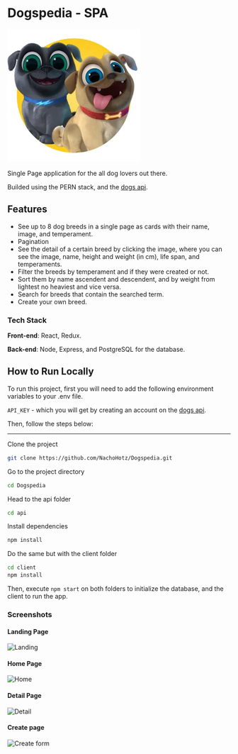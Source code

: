 # Dogspedia - SPA

![Logo](https://raw.githubusercontent.com/NachoHotz/Dogspedia/main/dog.png)

Single Page application for the all dog lovers out there.

Builded using the PERN stack, and the [dogs api](https://thedogapi.com).

## Features

- See up to 8 dog breeds in a single page as cards with their name, image, and temperament.
- Pagination
- See the detail of a certain breed by clicking the image, where you can see the image, name, height and weight (in cm), life span, and temperaments.
- Filter the breeds by temperament and if they were created or not.
- Sort them by name ascendent and descendent, and by weight from lightest no heaviest and vice versa.
- Search for breeds that contain the searched term.
- Create your own breed.

### Tech Stack

**Front-end**: React, Redux.

**Back-end**: Node, Express, and PostgreSQL for the database.

## How to Run Locally

To run this project, first you will need to add the following environment variables to your .env file.

`API_KEY` - which you will get by creating an account on the [dogs api](https://thedogapi.com).

Then, follow the steps below:

---
Clone the project

```bash
git clone https://github.com/NachoHotz/Dogspedia.git
```

Go to the project directory

```bash
cd Dogspedia
```

Head to the api folder

```bash
cd api
```

Install dependencies

```bash
npm install
```

Do the same but with the client folder

```bash
cd client
npm install
```

Then, execute `npm start` on both folders to initialize the database, and the client to run the app.

### Screenshots

#### Landing Page

![Landing](https://user-images.githubusercontent.com/72778896/132437674-45b0dd69-d5b8-436f-9b2f-3761f49c549e.jpg)

#### Home Page

![Home](https://user-images.githubusercontent.com/72778896/132437689-275649f2-250c-4abb-9caf-5c5987bca08e.jpg)

#### Detail Page

![Detail](https://user-images.githubusercontent.com/72778896/132437708-c86c8b62-caf0-4867-8a60-85e655b5786e.jpg)

#### Create page

![Create form](https://user-images.githubusercontent.com/72778896/132437721-da688eb4-c627-4d07-bba2-d73aae4e1e67.jpg)
